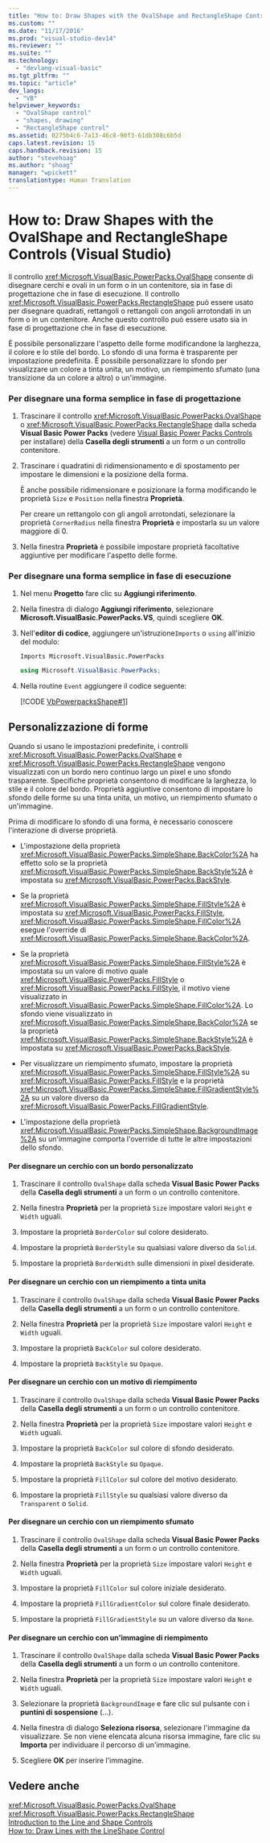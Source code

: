```yaml
---
title: "How to: Draw Shapes with the OvalShape and RectangleShape Controls (Visual Studio) | Microsoft Docs"
ms.custom: ""
ms.date: "11/17/2016"
ms.prod: "visual-studio-dev14"
ms.reviewer: ""
ms.suite: ""
ms.technology: 
  - "devlang-visual-basic"
ms.tgt_pltfrm: ""
ms.topic: "article"
dev_langs: 
  - "VB"
helpviewer_keywords: 
  - "OvalShape control"
  - "shapes, drawing"
  - "RectangleShape control"
ms.assetid: 0275b4c6-7a13-46c8-90f3-61db308c6b5d
caps.latest.revision: 15
caps.handback.revision: 15
author: "stevehoag"
ms.author: "shoag"
manager: "wpickett"
translationtype: Human Translation
---
```

# How to: Draw Shapes with the OvalShape and RectangleShape Controls (Visual Studio)
Il controllo <xref:Microsoft.VisualBasic.PowerPacks.OvalShape> consente di disegnare cerchi e ovali in un form o in un contenitore, sia in fase di progettazione che in fase di esecuzione.  Il controllo <xref:Microsoft.VisualBasic.PowerPacks.RectangleShape> può essere usato per disegnare quadrati, rettangoli o rettangoli con angoli arrotondati in un form o in un contenitore.  Anche questo controllo può essere usato sia in fase di progettazione che in fase di esecuzione.  
  
 È possibile personalizzare l'aspetto delle forme modificandone la larghezza, il colore e lo stile del bordo.  Lo sfondo di una forma è trasparente per impostazione predefinita. È possibile personalizzare lo sfondo per visualizzare un colore a tinta unita, un motivo, un riempimento sfumato \(una transizione da un colore a altro\) o un'immagine.  
  
### Per disegnare una forma semplice in fase di progettazione  
  
1.  Trascinare il controllo <xref:Microsoft.VisualBasic.PowerPacks.OvalShape> o <xref:Microsoft.VisualBasic.PowerPacks.RectangleShape> dalla scheda **Visual Basic Power Packs** \(vedere [Visual Basic Power Packs Controls](../../../visual-basic/developing-apps/windows-forms/power-packs-controls.md) per installare\) della **Casella degli strumenti** a un form o un controllo contenitore.  
  
2.  Trascinare i quadratini di ridimensionamento e di spostamento per impostare le dimensioni e la posizione della forma.  
  
     È anche possibile ridimensionare e posizionare la forma modificando le proprietà `Size` e `Position` nella finestra **Proprietà**.  
  
     Per creare un rettangolo con gli angoli arrotondati, selezionare la proprietà `CornerRadius` nella finestra **Proprietà** e impostarla su un valore maggiore di 0.  
  
3.  Nella finestra **Proprietà** è possibile impostare proprietà facoltative aggiuntive per modificare l'aspetto delle forme.  
  
### Per disegnare una forma semplice in fase di esecuzione  
  
1.  Nel menu **Progetto** fare clic su **Aggiungi riferimento**.  
  
2.  Nella finestra di dialogo **Aggiungi riferimento**, selezionare **Microsoft.VisualBasic.PowerPacks.VS**, quindi scegliere **OK**.  
  
3.  Nell'**editor di codice**, aggiungere un'istruzione`Imports` o `using` all'inizio del modulo:  
  
    ```vb#  
    Imports Microsoft.VisualBasic.PowerPacks  
    ```  
  
    ```c#  
    using Microsoft.VisualBasic.PowerPacks;  
    ```  
  
4.  Nella routine `Event` aggiungere il codice seguente:  
  
     [!CODE [VbPowerpacksShape#1](../CodeSnippet/VS_Snippets_VBCSharp/VbPowerpacksShape#1)]  
  
## Personalizzazione di forme  
 Quando si usano le impostazioni predefinite, i controlli <xref:Microsoft.VisualBasic.PowerPacks.OvalShape> e <xref:Microsoft.VisualBasic.PowerPacks.RectangleShape> vengono visualizzati con un bordo nero continuo largo un pixel e uno sfondo trasparente.  Specifiche proprietà consentono di modificare la larghezza, lo stile e il colore del bordo.  Proprietà aggiuntive consentono di impostare lo sfondo delle forme su una tinta unita, un motivo, un riempimento sfumato o un'immagine.  
  
 Prima di modificare lo sfondo di una forma, è necessario conoscere l'interazione di diverse proprietà.  
  
-   L'impostazione della proprietà <xref:Microsoft.VisualBasic.PowerPacks.SimpleShape.BackColor%2A> ha effetto solo se la proprietà <xref:Microsoft.VisualBasic.PowerPacks.SimpleShape.BackStyle%2A> è impostata su <xref:Microsoft.VisualBasic.PowerPacks.BackStyle>.  
  
-   Se la proprietà <xref:Microsoft.VisualBasic.PowerPacks.SimpleShape.FillStyle%2A> è impostata su <xref:Microsoft.VisualBasic.PowerPacks.FillStyle>, <xref:Microsoft.VisualBasic.PowerPacks.SimpleShape.FillColor%2A> esegue l'override di <xref:Microsoft.VisualBasic.PowerPacks.SimpleShape.BackColor%2A>.  
  
-   Se la proprietà <xref:Microsoft.VisualBasic.PowerPacks.SimpleShape.FillStyle%2A> è impostata su un valore di motivo quale <xref:Microsoft.VisualBasic.PowerPacks.FillStyle> o <xref:Microsoft.VisualBasic.PowerPacks.FillStyle>, il motivo viene visualizzato in <xref:Microsoft.VisualBasic.PowerPacks.SimpleShape.FillColor%2A>.  Lo sfondo viene visualizzato in <xref:Microsoft.VisualBasic.PowerPacks.SimpleShape.BackColor%2A> se la proprietà <xref:Microsoft.VisualBasic.PowerPacks.SimpleShape.BackStyle%2A> è impostata su <xref:Microsoft.VisualBasic.PowerPacks.BackStyle>.  
  
-   Per visualizzare un riempimento sfumato, impostare la proprietà <xref:Microsoft.VisualBasic.PowerPacks.SimpleShape.FillStyle%2A> su <xref:Microsoft.VisualBasic.PowerPacks.FillStyle> e la proprietà <xref:Microsoft.VisualBasic.PowerPacks.SimpleShape.FillGradientStyle%2A> su un valore diverso da <xref:Microsoft.VisualBasic.PowerPacks.FillGradientStyle>.  
  
-   L'impostazione della proprietà <xref:Microsoft.VisualBasic.PowerPacks.SimpleShape.BackgroundImage%2A> su un'immagine comporta l'override di tutte le altre impostazioni dello sfondo.  
  
#### Per disegnare un cerchio con un bordo personalizzato  
  
1.  Trascinare il controllo `OvalShape` dalla scheda **Visual Basic Power Packs** della **Casella degli strumenti** a un form o un controllo contenitore.  
  
2.  Nella finestra **Proprietà** per la proprietà `Size` impostare valori `Height` e `Width` uguali.  
  
3.  Impostare la proprietà `BorderColor` sul colore desiderato.  
  
4.  Impostare la proprietà `BorderStyle` su qualsiasi valore diverso da `Solid`.  
  
5.  Impostare la proprietà `BorderWidth` sulle dimensioni in pixel desiderate.  
  
#### Per disegnare un cerchio con un riempimento a tinta unita  
  
1.  Trascinare il controllo `OvalShape` dalla scheda **Visual Basic Power Packs** della **Casella degli strumenti** a un form o un controllo contenitore.  
  
2.  Nella finestra **Proprietà** per la proprietà `Size` impostare valori `Height` e `Width` uguali.  
  
3.  Impostare la proprietà `BackColor` sul colore desiderato.  
  
4.  Impostare la proprietà `BackStyle` su `Opaque`.  
  
#### Per disegnare un cerchio con un motivo di riempimento  
  
1.  Trascinare il controllo `OvalShape` dalla scheda **Visual Basic Power Packs** della **Casella degli strumenti** a un form o un controllo contenitore.  
  
2.  Nella finestra **Proprietà** per la proprietà `Size` impostare valori `Height` e `Width` uguali.  
  
3.  Impostare la proprietà `BackColor` sul colore di sfondo desiderato.  
  
4.  Impostare la proprietà `BackStyle` su `Opaque`.  
  
5.  Impostare la proprietà `FillColor` sul colore del motivo desiderato.  
  
6.  Impostare la proprietà `FillStyle` su qualsiasi valore diverso da `Transparent` o `Solid`.  
  
#### Per disegnare un cerchio con un riempimento sfumato  
  
1.  Trascinare il controllo `OvalShape` dalla scheda **Visual Basic Power Packs** della **Casella degli strumenti** a un form o un controllo contenitore.  
  
2.  Nella finestra **Proprietà** per la proprietà `Size` impostare valori `Height` e `Width` uguali.  
  
3.  Impostare la proprietà `FillColor` sul colore iniziale desiderato.  
  
4.  Impostare la proprietà `FillGradientColor` sul colore finale desiderato.  
  
5.  Impostare la proprietà `FillGradientStyle` su un valore diverso da `None`.  
  
#### Per disegnare un cerchio con un'immagine di riempimento  
  
1.  Trascinare il controllo `OvalShape` dalla scheda **Visual Basic Power Packs** della **Casella degli strumenti** a un form o un controllo contenitore.  
  
2.  Nella finestra **Proprietà** per la proprietà `Size` impostare valori `Height` e `Width` uguali.  
  
3.  Selezionare la proprietà `BackgroundImage` e fare clic sul pulsante con i **puntini di sospensione** \(...\).  
  
4.  Nella finestra di dialogo **Seleziona risorsa**, selezionare l'immagine da visualizzare.  Se non viene elencata alcuna risorsa immagine, fare clic su **Importa** per individuare il percorso di un'immagine.  
  
5.  Scegliere **OK** per inserire l'immagine.  
  
## Vedere anche  
 <xref:Microsoft.VisualBasic.PowerPacks.OvalShape>   
 <xref:Microsoft.VisualBasic.PowerPacks.RectangleShape>   
 [Introduction to the Line and Shape Controls](../../../visual-basic/developing-apps/windows-forms/introduction-to-the-line-and-shape-controls-visual-studio.md)   
 [How to: Draw Lines with the LineShape Control](../../../visual-basic/developing-apps/windows-forms/how-to-draw-lines-with-the-lineshape-control-visual-studio.md)